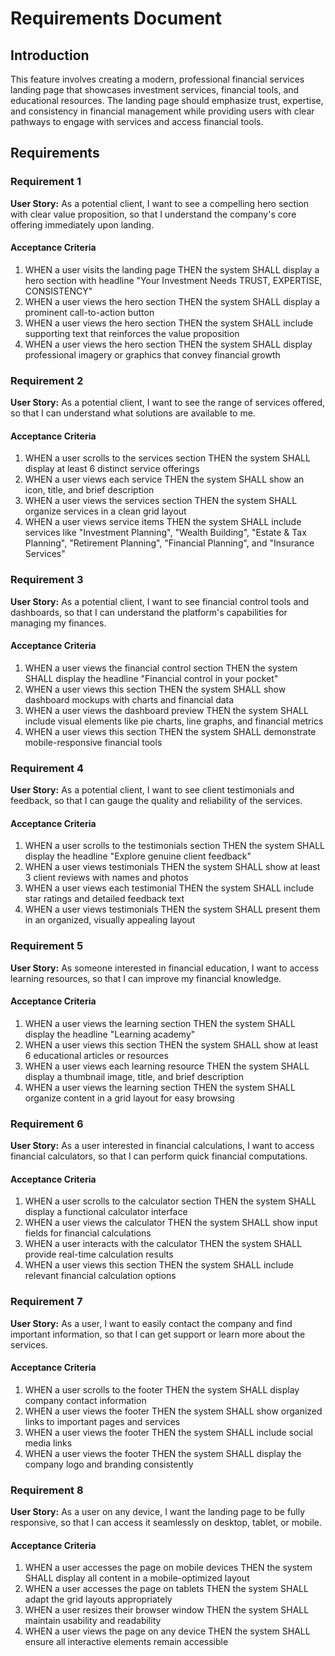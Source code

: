 # Requirements Document

## Introduction

This feature involves creating a modern, professional financial services landing page that showcases investment services, financial tools, and educational resources. The landing page should emphasize trust, expertise, and consistency in financial management while providing users with clear pathways to engage with services and access financial tools.

## Requirements

### Requirement 1

**User Story:** As a potential client, I want to see a compelling hero section with clear value proposition, so that I understand the company's core offering immediately upon landing.

#### Acceptance Criteria

1. WHEN a user visits the landing page THEN the system SHALL display a hero section with headline "Your Investment Needs TRUST, EXPERTISE, CONSISTENCY"
2. WHEN a user views the hero section THEN the system SHALL display a prominent call-to-action button
3. WHEN a user views the hero section THEN the system SHALL include supporting text that reinforces the value proposition
4. WHEN a user views the hero section THEN the system SHALL display professional imagery or graphics that convey financial growth

### Requirement 2

**User Story:** As a potential client, I want to see the range of services offered, so that I can understand what solutions are available to me.

#### Acceptance Criteria

1. WHEN a user scrolls to the services section THEN the system SHALL display at least 6 distinct service offerings
2. WHEN a user views each service THEN the system SHALL show an icon, title, and brief description
3. WHEN a user views the services section THEN the system SHALL organize services in a clean grid layout
4. WHEN a user views service items THEN the system SHALL include services like "Investment Planning", "Wealth Building", "Estate & Tax Planning", "Retirement Planning", "Financial Planning", and "Insurance Services"

### Requirement 3

**User Story:** As a potential client, I want to see financial control tools and dashboards, so that I can understand the platform's capabilities for managing my finances.

#### Acceptance Criteria

1. WHEN a user views the financial control section THEN the system SHALL display the headline "Financial control in your pocket"
2. WHEN a user views this section THEN the system SHALL show dashboard mockups with charts and financial data
3. WHEN a user views the dashboard preview THEN the system SHALL include visual elements like pie charts, line graphs, and financial metrics
4. WHEN a user views this section THEN the system SHALL demonstrate mobile-responsive financial tools

### Requirement 4

**User Story:** As a potential client, I want to see client testimonials and feedback, so that I can gauge the quality and reliability of the services.

#### Acceptance Criteria

1. WHEN a user scrolls to the testimonials section THEN the system SHALL display the headline "Explore genuine client feedback"
2. WHEN a user views testimonials THEN the system SHALL show at least 3 client reviews with names and photos
3. WHEN a user views each testimonial THEN the system SHALL include star ratings and detailed feedback text
4. WHEN a user views testimonials THEN the system SHALL present them in an organized, visually appealing layout

### Requirement 5

**User Story:** As someone interested in financial education, I want to access learning resources, so that I can improve my financial knowledge.

#### Acceptance Criteria

1. WHEN a user views the learning section THEN the system SHALL display the headline "Learning academy"
2. WHEN a user views this section THEN the system SHALL show at least 6 educational articles or resources
3. WHEN a user views each learning resource THEN the system SHALL display a thumbnail image, title, and brief description
4. WHEN a user views the learning section THEN the system SHALL organize content in a grid layout for easy browsing

### Requirement 6

**User Story:** As a user interested in financial calculations, I want to access financial calculators, so that I can perform quick financial computations.

#### Acceptance Criteria

1. WHEN a user scrolls to the calculator section THEN the system SHALL display a functional calculator interface
2. WHEN a user views the calculator THEN the system SHALL show input fields for financial calculations
3. WHEN a user interacts with the calculator THEN the system SHALL provide real-time calculation results
4. WHEN a user views this section THEN the system SHALL include relevant financial calculation options

### Requirement 7

**User Story:** As a user, I want to easily contact the company and find important information, so that I can get support or learn more about the services.

#### Acceptance Criteria

1. WHEN a user scrolls to the footer THEN the system SHALL display company contact information
2. WHEN a user views the footer THEN the system SHALL show organized links to important pages and services
3. WHEN a user views the footer THEN the system SHALL include social media links
4. WHEN a user views the footer THEN the system SHALL display the company logo and branding consistently

### Requirement 8

**User Story:** As a user on any device, I want the landing page to be fully responsive, so that I can access it seamlessly on desktop, tablet, or mobile.

#### Acceptance Criteria

1. WHEN a user accesses the page on mobile devices THEN the system SHALL display all content in a mobile-optimized layout
2. WHEN a user accesses the page on tablets THEN the system SHALL adapt the grid layouts appropriately
3. WHEN a user resizes their browser window THEN the system SHALL maintain usability and readability
4. WHEN a user views the page on any device THEN the system SHALL ensure all interactive elements remain accessible